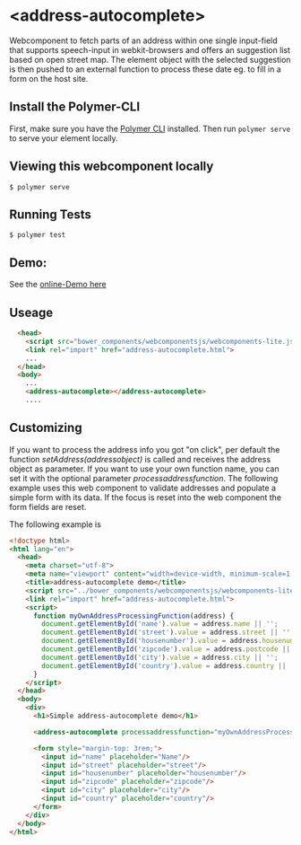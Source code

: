 # \<address-autocomplete\>

Webcomponent to fetch parts of an address within one single input-field that supports speech-input in webkit-browsers and offers an suggestion list based on open street map. The element object with the selected suggestion is then pushed to an external function to process these date eg. to fill in a form on the host site.

## Install the Polymer-CLI

First, make sure you have the [Polymer CLI](https://www.npmjs.com/package/polymer-cli) installed. Then run `polymer serve` to serve your element locally.

## Viewing this webcomponent locally

```
$ polymer serve
```

## Running Tests

```
$ polymer test
```

## Demo:

See the [online-Demo here](https://joeherwig.github.io/address-autocomplete/)


## Useage
```html
  <head>
    <script src="bower_components/webcomponentsjs/webcomponents-lite.js"></script>
    <link rel="import" href="address-autocomplete.html">
    ...
  </head>
  <body>
    ...
    <address-autocomplete></address-autocomplete>
    ....
```

## Customizing
If you want to process the address info you got "on click", per default the function *setAddress(addressobject)* is called and receives the address object as parameter.
If you want to use your own function name, you can set it with the optional parameter *processaddressfunction*.
The following example uses this web component to validate addresses and populate a simple form with its data. If the focus is reset into the web component the form fields are reset.

The following example is
```html
<!doctype html>
<html lang="en">
  <head>
    <meta charset="utf-8">
    <meta name="viewport" content="width=device-width, minimum-scale=1, initial-scale=1, user-scalable=yes">
    <title>address-autocomplete demo</title>
    <script src="../bower_components/webcomponentsjs/webcomponents-lite.js"></script>
    <link rel="import" href="address-autocomplete.html">
    <script>
      function myOwnAddressProcessingFunction(address) {
        document.getElementById('name').value = address.name || '';
        document.getElementById('street').value = address.street || '';
        document.getElementById('housenumber').value = address.housenumber || '';
        document.getElementById('zipcode').value = address.postcode || '';
        document.getElementById('city').value = address.city || '';
        document.getElementById('country').value = address.country || '';
      }
    </script>
  </head>
  <body>
    <div>
      <h1>Simple address-autocomplete demo</h1>

      <address-autocomplete processaddressfunction="myOwnAddressProcessingFunction" onfocus="myOwnAddressProcessingFunction({})"/>

      <form style="margin-top: 3rem;">
        <input id="name" placeholder="Name"/>
        <input id="street" placeholder="street"/>
        <input id="housenumber" placeholder="housenumber"/>
        <input id="zipcode" placeholder="zipcode"/>
        <input id="city" placeholder="city"/>
        <input id="country" placeholder="country"/>
      </form>
    </div>
  </body>
</html>

```
